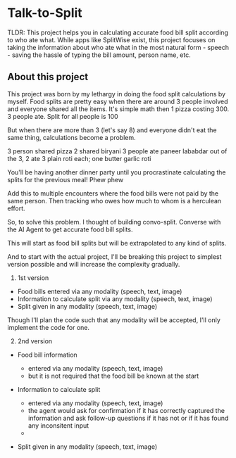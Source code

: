 # Talk-to-Split

TLDR: 
This project helps you in calculating accurate food bill split according to who ate what.
While apps like SplitWise exist, this project focuses on taking the information about who ate what in the most natural form - speech - saving the hassle of typing the bill amount, person name, etc.

## About this project

This project was born by my lethargy in doing the food split calculations by myself.
Food splits are pretty easy when there are around 3 people involved and everyone shared all the items.
It's simple math then 1 pizza costing 300. 3 people ate. Split for all people is 100

But when there are more than 3 (let's say 8) and everyone didn't eat the same thing, calculations become a problem.

3 person shared pizza
2 shared biryani
3 people ate paneer lababdar
out of the 3, 2 ate 3 plain roti each; one butter garlic roti

You'll be having another dinner party until you procrastinate calculating the splits for the previous meal! Phew phew

Add this to multiple encounters where the food bills were not paid by the same person. Then tracking who owes how much to whom is a herculean effort.

So, to solve this problem. I thought of building convo-split. Converse with the AI Agent to get accurate food bill splits.

This will start as food bill splits but will be extrapolated to any kind of splits.

And to start with the actual project, I'll be breaking this project to simplest version possible and will increase the complexity gradually.

1. 1st version
- Food bills entered via any modality (speech, text, image)
- Information to calculate split via any modality (speech, text, image)
- Split given in any modality (speech, text, image)

Though I'll plan the code such that any modality will be accepted, I'll only implement the code for one.

2. 2nd version
- Food bill information
    - entered via any modality (speech, text, image)
    - but it is not required that the food bill be known at the start
- Information to calculate split
    - entered via any modality (speech, text, image)
    - the agent would ask for confirmation if it has correctly captured the information and ask follow-up questions if it has not or if it has found any inconsitent input
    - 


- Split given in any modality (speech, text, image)




